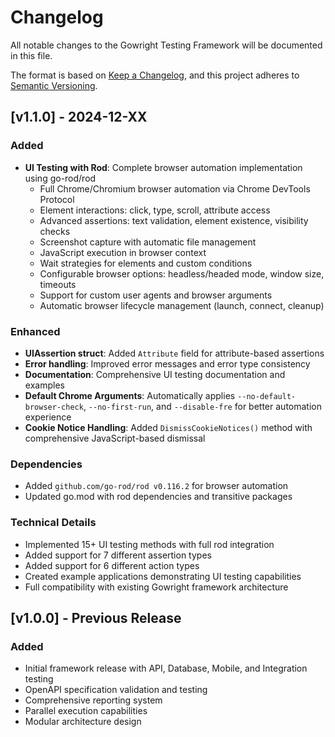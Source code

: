 # Changelog

All notable changes to the Gowright Testing Framework will be documented in this file.

The format is based on [Keep a Changelog](https://keepachangelog.com/en/1.0.0/),
and this project adheres to [Semantic Versioning](https://semver.org/spec/v2.0.0.html).

## [v1.1.0] - 2024-12-XX

### Added
- **UI Testing with Rod**: Complete browser automation implementation using go-rod/rod
  - Full Chrome/Chromium browser automation via Chrome DevTools Protocol
  - Element interactions: click, type, scroll, attribute access
  - Advanced assertions: text validation, element existence, visibility checks
  - Screenshot capture with automatic file management
  - JavaScript execution in browser context
  - Wait strategies for elements and custom conditions
  - Configurable browser options: headless/headed mode, window size, timeouts
  - Support for custom user agents and browser arguments
  - Automatic browser lifecycle management (launch, connect, cleanup)

### Enhanced
- **UIAssertion struct**: Added `Attribute` field for attribute-based assertions
- **Error handling**: Improved error messages and error type consistency
- **Documentation**: Comprehensive UI testing documentation and examples
- **Default Chrome Arguments**: Automatically applies `--no-default-browser-check`, `--no-first-run`, and `--disable-fre` for better automation experience
- **Cookie Notice Handling**: Added `DismissCookieNotices()` method with comprehensive JavaScript-based dismissal

### Dependencies
- Added `github.com/go-rod/rod v0.116.2` for browser automation
- Updated go.mod with rod dependencies and transitive packages

### Technical Details
- Implemented 15+ UI testing methods with full rod integration
- Added support for 7 different assertion types
- Added support for 6 different action types
- Created example applications demonstrating UI testing capabilities
- Full compatibility with existing Gowright framework architecture

## [v1.0.0] - Previous Release

### Added
- Initial framework release with API, Database, Mobile, and Integration testing
- OpenAPI specification validation and testing
- Comprehensive reporting system
- Parallel execution capabilities
- Modular architecture design